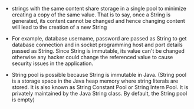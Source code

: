 - strings with the same content share storage in a single pool to minimize creating a copy of the same value. That is to say, once a String is generated, its content cannot be changed and hence changing content will lead to the creation of a new String

- For example, database username, password are passed as String to get database connection and in socket programming host and port details passed as String. Since String is immutable, its value can't be changed otherwise any hacker could change the referenced value to cause security issues in the application.

- String pool is possible because String is immutable in Java.
(String pool is a storage space in the Java heap memory where string literals are stored. It is also known as String Constant Pool or String Intern Pool. It is privately maintained by the Java String class. By default, the String pool is empty)
